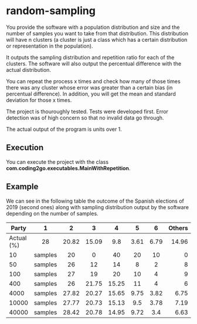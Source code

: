# random-sampling
You provide the software with a population distribution and size and the number of samples you want to take from that 
distribution. This distribution will have n clusters (a cluster is just a class which has a certain distribution or
representation in the population).

It outputs the sampling distribution and repetition ratio for each of the clusters. The software will also output the 
percentual difference with the actual distribution.

You can repeat the process x times and check how many of those times there was any cluster whose
error was greater than a certain bias (in percentual difference). In addition, you will get the mean and standard deviation
for those x times.

The project is thouroughly tested. Tests were developed first. Error detection was of high concern so
that no invalid data go through.

The actual output of the program is units over 1.

## Execution
You can execute the project with the class **com.coding2go.executables.MainWithRepetition**.

## Example
We can see in the following table the outcome of the Spanish elections of 2019 (second ones) along
with sampling distribution output by the software depending on the number of samples.

| Party | 1 | 2 | 3 | 4 | 5 | 6 | Others | 
| ------|:---:|:---:|:---:|:---:|:---:|:---:|-----:|
| Actual (%) | 28 | 20.82 | 15.09 | 9.8 | 3.61 | 6.79 | 14.96 | 
|10| samples| 20| 0| 40| 20| 10| 0| 10| 
|50| samples| 26| 12| 14| 8| 2| 8| 30| 
|100| samples| 27| 19| 20| 10| 4| 9| 10| 
|400| samples| 26| 21.75| 15.25| 11| 4| 6| 14.5| 
|4000| samples| 27.82| 20.27| 15.65| 9.75| 3.82| 6.75| 15.12| 
|10000| samples| 27.77| 20.73| 15.13| 9.5| 3.78| 7.19| 14.86| 
|40000| samples| 28.42| 20.78| 14.95| 9.72| 3.4| 6.63| 15.12|
